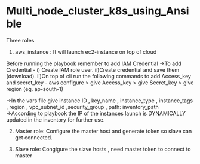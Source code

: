# Multi_node_cluster_k8s_using_Ansible
Three roles 
1) aws_instance : It will launch ec2-instance on top of cloud 

Before running the playbook remember to add IAM Credential
->To add Credential -
  i) Create IAM role user.
  ii)Create credential and save them (download).
  ii)On top of cli run the following commands to add Access_key and secret_key
    - aws configure
    > give Access_key
    > give Secret_key
    > give region (eg. ap-south-1)
    
->In the vars file give instance ID , key_name , instance_type , instance_tags , region , vpc_subnet_id ,security_group , path: inventory_path   
->According to playbook the IP of the instances launch is DYNAMICALLY updated in the inventory for further use. 

2) Master role: Configure the master host and generate token so slave can get connected.
 
3) Slave role: Congigure the slave hosts , need master token to connect to master 
